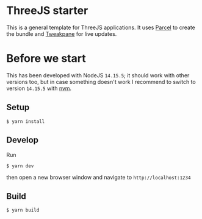 # ThreeJS starter

This is a general template for ThreeJS applications. It uses [Parcel](https://github.com/parcel-bundler/parcel) to create the bundle and [Tweakpane](https://github.com/cocopon/tweakpane) for live updates.

# Before we start
This has been developed with NodeJS `14.15.5`; it should work with other versions too, but in case something doesn't work I recommend to switch to version `14.15.5` with [nvm](https://github.com/nvm-sh/nvm).

## Setup
```shell
$ yarn install
```

## Develop

Run

```shell
$ yarn dev
```

then open a new browser window and navigate to `http://localhost:1234`

## Build

```shell
$ yarn build
```
